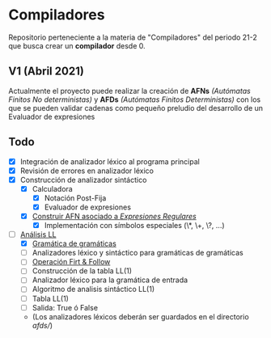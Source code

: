 # Compiladores
Repositorio perteneciente a la materia de "Compiladores" del periodo 21-2 que busca crear un **compilador** desde 0.

## V1 (Abril 2021)
Actualmente el proyecto puede realizar la creación de **AFNs** *(Autómatas Finitos No deterministas)* y **AFDs** *(Autómatas Finitos Deterministas)* con los que se pueden validar cadenas como pequeño preludio del desarrollo de un Evaluador de expresiones

## Todo
- [x] Integración de analizador léxico al programa principal
- [x] Revisión de errores en analizador léxico
- [x] Construcción de analizador sintáctico
  - [x] Calculadora
    - [x] Notación Post-Fija
    - [x] Evaluador de expresiones
  - [x] [Construir AFN asociado a *Expresiones Regulares*](https://drive.google.com/file/d/1nMw-Tmyvoyn0qH-aouC0-bm3Lay4z5UF/view)
    - [x] Implementación con símbolos especiales (\\*, \\+, \\?, ...)
- [ ] [Análisis LL](https://drive.google.com/file/d/1mlB4ACLrKcQ8D-cdlvT9GMHLGt77AhMO/view)
  - [x] [Gramática de gramáticas](https://drive.google.com/file/d/10th--Ndkvnp8YphKhJxvB40Uur5TkTQe/view)
  - [ ] Analizadores léxico y sintáctico para gramáticas de gramáticas
  - [ ] [Operación Firt & Follow](https://drive.google.com/file/d/1CqzPvBLwa9CJU2FDxNhKhc8uVCE3qcv8/view)
  - [ ] Construcción de la tabla LL(1)
  - [ ] Analizador léxico para la gramática de entrada
  - [ ] Algoritmo de analisis sintáctico LL(1)
  - [ ] Tabla LL(1)
  - [ ] Salida: True ó False
  - (Los analizadores léxicos deberán ser guardados en el directorio *afds/*)